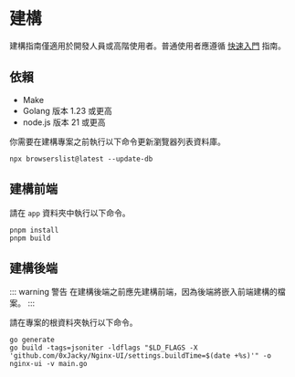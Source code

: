 # 建構

建構指南僅適用於開發人員或高階使用者。普通使用者應遵循 [快速入門](./getting-started) 指南。

## 依賴

- Make
- Golang 版本 1.23 或更高
- node.js 版本 21 或更高

你需要在建構專案之前執行以下命令更新瀏覽器列表資料庫。
  ```shell
  npx browserslist@latest --update-db
  ```

## 建構前端

請在 `app` 資料夾中執行以下命令。

```shell
pnpm install
pnpm build
```

## 建構後端

::: warning 警告
在建構後端之前應先建構前端，因為後端將嵌入前端建構的檔案。
:::

請在專案的根資料夾執行以下命令。

```shell
go generate
go build -tags=jsoniter -ldflags "$LD_FLAGS -X 'github.com/0xJacky/Nginx-UI/settings.buildTime=$(date +%s)'" -o nginx-ui -v main.go
```
